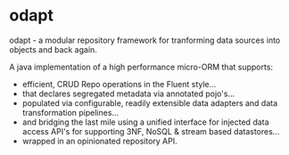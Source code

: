 # odapt
odapt - a modular repository framework for tranforming data sources into objects and back again.

A java implementation of a high performance micro-ORM that supports:
* efficient, CRUD Repo operations in the Fluent style...
* that declares segregated metadata via annotated pojo's...
* populated via configurable, readily extensible data adapters and data transformation pipelines...
* and bridging the last mile using a unified interface for injected data access API's for supporting 3NF, NoSQL & stream based datastores...
* wrapped in an opinionated repository API.
